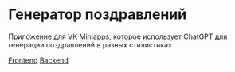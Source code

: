# Генератор поздравлений

Приложение для VK Miniapps, которое использует ChatGPT для генерации поздравлений в разных стилистиках

[Frontend](/src/README.md)
[Backend](/back-end/README.md)